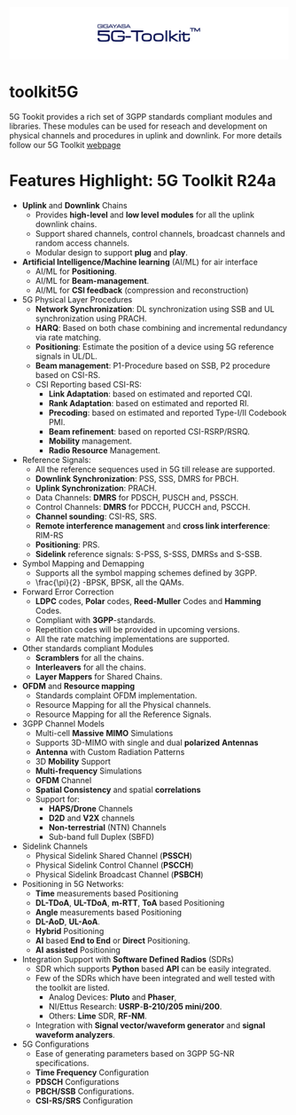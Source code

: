 ![toolkit5G-logo](./logo/toolkit5G_Git.svg) 

# toolkit5G

5G Tookit provides a rich set of 3GPP standards compliant modules and libraries. 
These modules can be used for reseach and development on physical channels and procedures in uplink and downlink.
For more details follow our 5G Toolkit [webpage](https://gigayasawireless.github.io/toolkit5G/)

# Features Highlight: 5G Toolkit R24a

* **Uplink** and **Downlink** Chains
  * Provides **high-level** and **low level** **modules** for all the uplink downlink chains.
  * Support shared channels, control channels, broadcast channels and random access channels.
  * Modular design to support **plug** and **play**.
* **Artificial Intelligence/Machine learning** (AI/ML) for air interface
  * AI/ML for **Positioning**.
  * AI/ML for **Beam-management**.
  * AI/ML for **CSI feedback** (compression and reconstruction)
* 5G Physical Layer Procedures 
  * **Network Synchronization**: DL synchronization using SSB and UL synchronization using PRACH. 
  * **HARQ**: Based on both chase combining and incremental redundancy via rate matching. 
  * **Positioning**: Estimate the position of a device using 5G reference signals in UL/DL.
  * **Beam management**: P1-Procedure based on SSB, P2 procedure based on CSI-RS. 
  * CSI Reporting based CSI-RS:
    * **Link Adaptation**: based on estimated and reported CQI. 
    * **Rank Adaptation**: based on estimated and reported RI. 
    * **Precoding**: based on estimated and reported Type-I/II Codebook PMI. 
    * **Beam refinement**: based on reported CSI-RSRP/RSRQ.
    * **Mobility** management.
    * **Radio Resource** Management.
* Reference Signals:
  * All the reference sequences used in 5G till release are supported. 
  * **Downlink Synchronization**: PSS, SSS, DMRS for PBCH. 
  * **Uplink Synchronization**: PRACH. 
  * Data Channels: **DMRS** for PDSCH, PUSCH and, PSSCH. 
  * Control Channels: **DMRS** for PDCCH, PUCCH and, PSCCH. 
  * **Channel sounding**: CSI-RS, SRS. 
  * **Remote interference management** and **cross link interference**: RIM-RS 
  * **Positioning**: PRS. 
  * **Sidelink** reference signals: S-PSS, S-SSS, DMRSs and S-SSB.
* Symbol Mapping and Demapping
  * Supports all the symbol mapping schemes defined by 3GPP.
  * \frac{\pi}{2} -BPSK, BPSK, all the QAMs.
* Forward Error Correction
  * **LDPC** codes, **Polar** codes, **Reed-Muller** Codes and **Hamming** Codes.
  * Compliant with **3GPP**-standards.
  * Repetition codes will be provided in upcoming versions.
  * All the rate matching implementations are supported.
* Other standards compliant Modules
  * **Scramblers** for all the chains.
  * **Interleavers** for all the chains.
  * **Layer Mappers** for Shared Chains.
* **OFDM** and **Resource mapping**
  * Standards complaint OFDM implementation.
  * Resource Mapping for all the Physical channels.
  * Resource Mapping for all the Reference Signals.
* 3GPP Channel Models
  * Multi-cell **Massive** **MIMO** Simulations
  * Supports 3D-MIMO with single and dual **polarized** **Antennas**
  * **Antenna** with Custom Radiation Patterns
  * 3D **Mobility** Support
  * **Multi-frequency** Simulations
  * **OFDM** Channel
  * **Spatial Consistency** and spatial **correlations**
  * Support for:
    * **HAPS/Drone** Channels
    * **D2D** and **V2X** channels
    * **Non-terrestrial** (NTN) Channels
    * Sub-band full Duplex (SBFD)
* Sidelink Channels
  * Physical Sidelink Shared Channel (**PSSCH**)
  * Physical Sidelink Control Channel (**PSCCH**)
  * Physical Sidelink Broadcast Channel (**PSBCH**)
* Positioning in 5G Networks:
  * **Time** measurements based Positioning 
  * **DL-TDoA**, **UL-TDoA**, **m-RTT**, **ToA** based Positioning 
  * **Angle** measurements based Positioning 
  * **DL-AoD**, **UL-AoA**. 
  * **Hybrid** Positioning 
  * **AI** based **End to End** or **Direct** Positioning. 
  * **AI** **assisted** Positioning
* Integration Support with **Software Defined Radios** (SDRs)
  * SDR which supports **Python** based **API**  can be easily integrated. 
  * Few of the SDRs which have been integrated and well tested with the toolkit are listed.
    * Analog Devices: **Pluto** and **Phaser**, 
    * NI/Ettus Research: **USRP**-**B-210/205 mini/200**.
    * Others: **Lime** SDR, **RF-NM**.
  * Integration with **Signal vector/waveform generator** and **signal waveform analyzers**.
* 5G Configurations
  * Ease of generating parameters based on 3GPP 5G-NR specifications.
  * **Time Frequency** Configuration
  * **PDSCH** Configurations
  * **PBCH/SSB** Configurations.
  * **CSI-RS/SRS** Configuration

